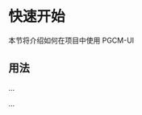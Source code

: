 # 快速开始

本节将介绍如何在项目中使用 PGCM-UI

## 用法

...
<template>
<p-button>按钮</p-button>
</template>

<script setup>
    import { PButton } from 'pgcm-ui'
</script>
...
